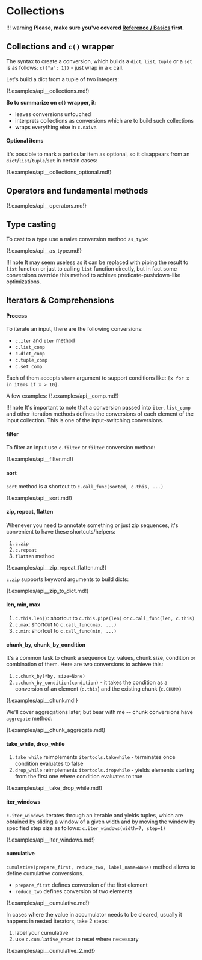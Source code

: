 # Collections

!!! warning
	**Please, make sure you've covered [Reference / Basics](./basics.md)
	first.**

## Collections and `c()` wrapper

The syntax to create a conversion, which builds a `dict`, `list`, `tuple` or a
`set` is as follows: `c({"a": 1})` - just wrap in a `c` call.

Let's build a dict from a tuple of two integers:

{!.examples/api__collections.md!}

**So to summarize on `c()` wrapper, it:**

* leaves conversions untouched
* interprets collections as conversions which are to build such collections
* wraps everything else in `c.naive`.

#### Optional items

It's possible to mark a particular item as optional, so it disappears from an
`dict`/`list`/`tuple`/`set` in certain cases:

{!.examples/api__collections_optional.md!}


## Operators and fundamental methods

{!.examples/api__operators.md!}


## Type casting

To cast to a type use a naive conversion method `as_type`:

{!.examples/api__as_type.md!}

!!! note
	It may seem useless as it can be replaced with piping the result to `list`
	function or just to calling `list` function directly, but in fact some
	conversions override this method to achieve predicate-pushdown-like
	optimizations.


## Iterators & Comprehensions

#### Process

To iterate an input, there are the following conversions:

* `c.iter` and `iter` method
* `c.list_comp`
* `c.dict_comp`
* `c.tuple_comp`
* `c.set_comp`.

Each of them accepts `where` argument to support conditions like:
`[x for x in items if x > 10]`.

A few examples:
{!.examples/api__comp.md!}

!!! note
	It's important to note that a conversion passed into `iter`, `list_comp`
	and other iteration methods defines the conversions of each element of
	the input collection. This is one of the input-switching conversions.


#### filter

To filter an input use `c.filter` or `filter` conversion method:

{!.examples/api__filter.md!}


#### sort

`sort` method is a shortcut to `c.call_func(sorted, c.this, ...)`

{!.examples/api__sort.md!}


#### zip, repeat, flatten

Whenever you need to annotate something or just zip sequences, it's convenient
to have these shortcuts/helpers:

1. `c.zip`
1. `c.repeat`
1. `flatten` method

{!.examples/api__zip_repeat_flatten.md!}

`c.zip` supports keyword arguments to build dicts:

{!.examples/api__zip_to_dict.md!}


#### len, min, max

1. `c.this.len()`: shortcut to `c.this.pipe(len)` or `c.call_func(len, c.this)`
1. `c.max`: shortcut to `c.call_func(max, ...)`
1. `c.min`: shortcut to `c.call_func(min, ...)`


#### chunk_by, chunk_by_condition

It's a common task to chunk a sequence by: values, chunk size, condition or
combination of them. Here are two conversions to achieve this:

1. `c.chunk_by(*by, size=None)`
1. `c.chunk_by_condition(condition)` - it takes the condition as a conversion
   of an element (`c.this`) and the existing chunk (`c.CHUNK`)

{!.examples/api__chunk.md!}

We'll cover aggregations later, but bear with me -- chunk conversions have
`aggregate` method:

{!.examples/api__chunk_aggregate.md!}


#### take_while, drop_while

1. `take_while` reimplements `itertools.takewhile` - terminates once condition
   evaluates to false
1. `drop_while` reimplements `itertools.dropwhile` - yields elements starting
   from the first one where condition evaluates to true

{!.examples/api__take_drop_while.md!}


#### iter_windows

`c.iter_windows` iterates through an iterable and yields tuples, which are
obtained by sliding a window of a given width and by moving the window by
specified step size as follows: `c.iter_windows(width=7, step=1)`

{!.examples/api__iter_windows.md!}

#### cumulative

`cumulative(prepare_first, reduce_two, label_name=None)` method allows to
define cumulative conversions.

 * `prepare_first` defines conversion of the first element
 * `reduce_two` defines conversion of two elements

{!.examples/api__cumulative.md!}

In cases where the value in accumulator needs to be cleared, usually it happens
in nested iterators, take 2 steps:

1. label your cumulative
1. use `c.cumulative_reset` to reset where necessary

{!.examples/api__cumulative_2.md!}

